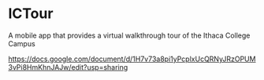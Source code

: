 # ICTour
A mobile app that provides a virtual walkthrough tour of the Ithaca College Campus

https://docs.google.com/document/d/1H7v73a8pi1yPcplxUcQRNyJRzOPUM3vPi8HmKhnJAJw/edit?usp=sharing
